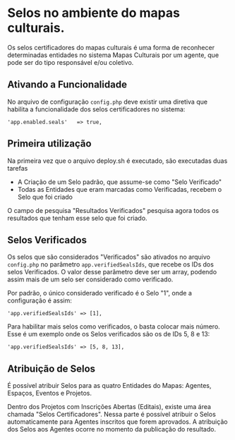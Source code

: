 # Selos no ambiente do mapas culturais.

Os selos certificadores do mapas culturais é uma forma de reconhecer determinadas entidades no sistema Mapas Culturais por um agente, que pode ser do tipo responsável e/ou coletivo.

## Ativando a Funcionalidade

No arquivo de configuração `config.php` deve existir uma diretiva que habilita a funcionalidade dos selos certificadores no sistema:
```
'app.enabled.seals'   => true,
```

## Primeira utilização

Na primeira vez que o arquivo deploy.sh é executado, são executadas duas tarefas

- A Criação de um Selo padrão, que assume-se como "Selo Verificado"
- Todas as Entidades que eram marcadas como Verificadas, recebem o Selo que foi criado

O campo de pesquisa "Resultados Verificados" pesquisa agora todos os resultados que tenham esse selo que foi criado.


## Selos Verificados

Os selos que são considerados "Verificados" são ativados no arquivo `config.php` no parâmetro `app.verifiedSealsIds`, que recebe os IDs dos selos Verificados. O valor desse parâmetro deve ser um array, podendo assim mais de um selo ser considerado como verificado.

Por padrão, o único considerado verificado é o Selo "1", onde a configuração é assim:

```
'app.verifiedSealsIds' => [1],
```

Para habilitar mais selos como verificados, o basta colocar mais número. Esse é um exemplo onde os Selos verificados são os de IDs 5, 8 e 13:
```
'app.verifiedSealsIds' => [5, 8, 13],
```

## Atribuição de Selos

É possível atribuir Selos para as quatro Entidades do Mapas: Agentes, Espaços, Eventos e Projetos.

Dentro dos Projetos com Inscrições Abertas (Editais), existe uma área chamada "Selos Certificadores". Nessa parte é possível atribuir o Selos automaticamente para Agentes inscritos que forem aprovados. A atribuição dos Selos aos Agentes ocorre no momento da publicação do resultado.

